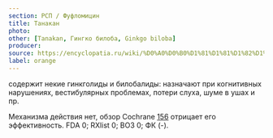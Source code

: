 ```yaml
---
section: РСП / Фуфломицин
title: Танакан
photo:
other: [Tanakan, Гингко билоба, Ginkgo biloba]
producer:
source: https://encyclopatia.ru/wiki/%D0%A0%D0%B0%D1%81%D1%81%D1%82%D1%80%D0%B5%D0%BB%D1%8C%D0%BD%D1%8B%D0%B9_%D1%81%D0%BF%D0%B8%D1%81%D0%BE%D0%BA_%D0%BF%D1%80%D0%B5%D0%BF%D0%B0%D1%80%D0%B0%D1%82%D0%BE%D0%B2
label: orange
---
```


содержит некие гинкголиды и билобалиды: назначают при когнитивных нарушениях, вестибулярных проблемах, потери слуха, шуме в ушах и пр.

Механизма действия нет, обзор Cochrane [156](http://www.ncbi.nlm.nih.gov/pubmed/17443523) отрицает его эффективность. FDA 0; RXlist 0; ВОЗ 0; ФК (-).
